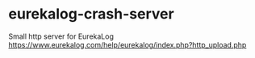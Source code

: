 # eurekalog-crash-server
Small http server for EurekaLog
https://www.eurekalog.com/help/eurekalog/index.php?http_upload.php

